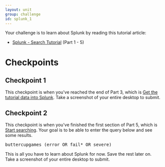 ```yaml
---
layout: unit
group: challenge
id: splunk_1
---
```


Your challenge is to learn about Splunk by reading this tutorial article:

* [Splunk - Search Tutorial](http://docs.splunk.com/Documentation/Splunk/latest/SearchTutorial/WelcometotheSearchTutorial) (Part 1 - 5)

# Checkpoints

## Checkpoint 1

This checkpoint is when you've reached the end of Part 3, which is [Get the tutorial data into Splunk](http://docs.splunk.com/Documentation/Splunk/latest/SearchTutorial/GetthetutorialdataintoSplunk). Take a screenshot of your entire desktop to submit.

## Checkpoint 2

This checkpoint is when you've finished the first section of Part 5, which is  [Start searching](http://docs.splunk.com/Documentation/Splunk/latest/SearchTutorial/Startsearching). Your goal is to be able to enter the query below and see some results.

<pre>
buttercupgames (error OR fail* OR severe)
</pre>

This is all you have to learn about Splunk for now. Save the rest later on. Take a screenshot of your entire desktop to submit.